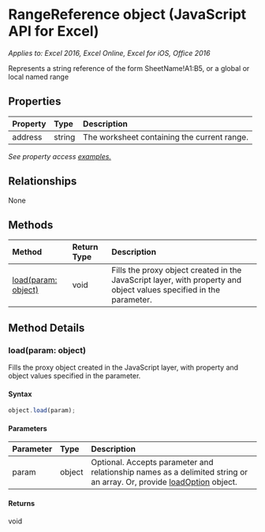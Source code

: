 # RangeReference object (JavaScript API for Excel)

_Applies to: Excel 2016, Excel Online, Excel for iOS, Office 2016_

Represents a string reference of the form SheetName!A1:B5, or a global or local named range

## Properties

| Property	   | Type	|Description
|:---------------|:--------|:----------|
|address|string|The worksheet containing the current range.|

_See property access [examples.](#property-access-examples)_

## Relationships
None


## Methods

| Method		   | Return Type	|Description|
|:---------------|:--------|:----------|
|[load(param: object)](#loadparam-object)|void|Fills the proxy object created in the JavaScript layer, with property and object values specified in the parameter.|

## Method Details


### load(param: object)
Fills the proxy object created in the JavaScript layer, with property and object values specified in the parameter.

#### Syntax
```js
object.load(param);
```

#### Parameters
| Parameter	   | Type	|Description|
|:---------------|:--------|:----------|
|param|object|Optional. Accepts parameter and relationship names as a delimited string or an array. Or, provide [loadOption](loadoption.md) object.|

#### Returns
void
